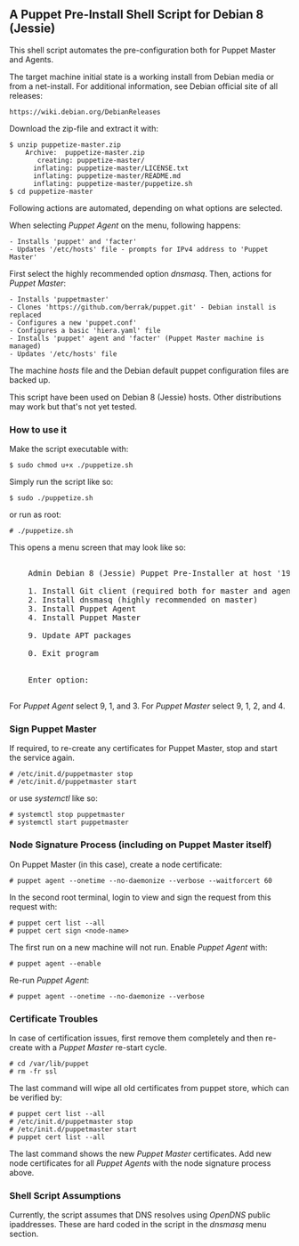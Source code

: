 ## A Puppet Pre-Install Shell Script for Debian 8 (Jessie)

This shell script automates the pre-configuration both for Puppet Master and Agents.

The target machine initial state is a working install from Debian media or from a
net-install. For additional information, see Debian official site of all releases:

    https://wiki.debian.org/DebianReleases
    
Download the zip-file and extract it with:

    $ unzip puppetize-master.zip 
        Archive:  puppetize-master.zip
           creating: puppetize-master/
          inflating: puppetize-master/LICENSE.txt  
          inflating: puppetize-master/README.md  
          inflating: puppetize-master/puppetize.sh
    $ cd puppetize-master

Following actions are automated, depending on what options are selected.

When selecting *Puppet Agent* on the menu, following happens: 

    - Installs 'puppet' and 'facter'
    - Updates '/etc/hosts' file - prompts for IPv4 address to 'Puppet Master'

First select the highly recommended option *dnsmasq*. Then, actions for *Puppet Master*: 

    - Installs 'puppetmaster'
    - Clones 'https://github.com/berrak/puppet.git' - Debian install is replaced
    - Configures a new 'puppet.conf'
    - Configures a basic 'hiera.yaml' file
    - Installs 'puppet' agent and 'facter' (Puppet Master machine is managed)
    - Updates '/etc/hosts' file
    
The machine *hosts* file and the Debian default puppet configuration files are backed up.

This script have been used on Debian 8 (Jessie) hosts. Other distributions may work
but that's not yet tested. 


### How to use it

Make the script executable with:

    $ sudo chmod u+x ./puppetize.sh

Simply run the script like so:

    $ sudo ./puppetize.sh

or run as root:

    # ./puppetize.sh
    

This opens a menu screen that may look like so:

<pre>

    Admin Debian 8 (Jessie) Puppet Pre-Installer at host '192.168.0.222' (eth0)

    1. Install Git client (required both for master and agents)
    2. Install dnsmasq (highly recommended on master)
    3. Install Puppet Agent
    4. Install Puppet Master

    9. Update APT packages

    0. Exit program


    Enter option: 

</pre>


For *Puppet Agent* select 9, 1, and 3. For *Puppet Master* select 9, 1, 2, and 4.


### Sign Puppet Master

If required, to re-create any certificates for Puppet Master, stop and start the service again.

    # /etc/init.d/puppetmaster stop
    # /etc/init.d/puppetmaster start 

or use *systemctl* like so:

    # systemctl stop puppetmaster
    # systemctl start puppetmaster
    
    
### Node Signature Process (including on Puppet Master itself)
    
On Puppet Master (in this case), create a node certificate:

    # puppet agent --onetime --no-daemonize --verbose --waitforcert 60
    
In the second root terminal, login to view and sign the request from this request with:

    # puppet cert list --all
    # puppet cert sign <node-name>
    
The first run on a new machine will not run. Enable *Puppet Agent* with:

    # puppet agent --enable
    
Re-run *Puppet Agent*:
    
    # puppet agent --onetime --no-daemonize --verbose


### Certificate Troubles

In case of certification issues, first remove them completely and then re-create
with a *Puppet Master* re-start cycle. 

    # cd /var/lib/puppet
    # rm -fr ssl
    
The last command will wipe all old certificates from puppet store, which can be verified by:

    # puppet cert list --all
    # /etc/init.d/puppetmaster stop
    # /etc/init.d/puppetmaster start
    # puppet cert list --all  

The last command shows the new *Puppet Master* certificates. Add new node certificates
for all *Puppet Agents* with the node signature process above.


### Shell Script Assumptions

Currently, the script assumes that DNS resolves using *OpenDNS* public ipaddresses.
These are hard coded in the script in the *dnsmasq* menu section.

